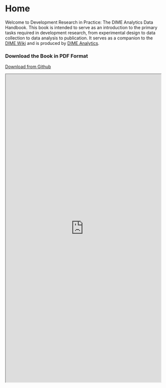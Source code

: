 # Home

Welcome to Development Research in Practice: The DIME Analytics Data Handbook.
This book is intended to serve as an introduction to the primary tasks
required in development research, from experimental design
to data collection to data analysis to publication.
It serves as a companion to the [DIME Wiki](https://dimewiki.worldbank.org)
and is produced by [DIME Analytics](https://www.worldbank.org/en/research/dime/data-and-analytics).


### Download the Book in PDF Format
[Download from Github](https://github.com/worldbank/dime-data-handbook/raw/gh-pages/bookpdf/development-research-in-practice.pdf)
<iframe src="https://github.com/worldbank/dime-data-handbook/raw/gh-pages/bookpdf/development-research-in-practice.pdf&amp;embedded=true" style="width:100%; height:1000px;"></iframe>
